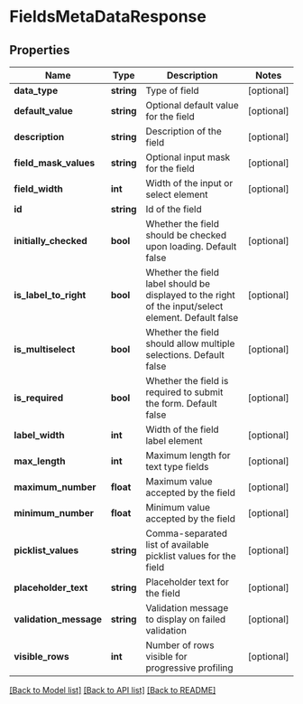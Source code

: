 # FieldsMetaDataResponse

## Properties
Name | Type | Description | Notes
------------ | ------------- | ------------- | -------------
**data_type** | **string** | Type of field | [optional] 
**default_value** | **string** | Optional default value for the field | [optional] 
**description** | **string** | Description of the field | [optional] 
**field_mask_values** | **string** | Optional input mask for the field | [optional] 
**field_width** | **int** | Width of the input or select element | [optional] 
**id** | **string** | Id of the field | 
**initially_checked** | **bool** | Whether the field should be checked upon loading.  Default false | [optional] 
**is_label_to_right** | **bool** | Whether the field label should be displayed to the right of the input/select element. Default false | [optional] 
**is_multiselect** | **bool** | Whether the field should allow multiple selections. Default false | [optional] 
**is_required** | **bool** | Whether the field is required to submit the form.  Default false | [optional] 
**label_width** | **int** | Width of the field label element | [optional] 
**max_length** | **int** | Maximum length for text type fields | [optional] 
**maximum_number** | **float** | Maximum value accepted by the field | [optional] 
**minimum_number** | **float** | Minimum value accepted by the field | [optional] 
**picklist_values** | **string** | Comma-separated list of available picklist values for the field | [optional] 
**placeholder_text** | **string** | Placeholder text for the field | [optional] 
**validation_message** | **string** | Validation message to display on failed validation | [optional] 
**visible_rows** | **int** | Number of rows visible for progressive profiling | [optional] 

[[Back to Model list]](../README.md#documentation-for-models) [[Back to API list]](../README.md#documentation-for-api-endpoints) [[Back to README]](../README.md)


